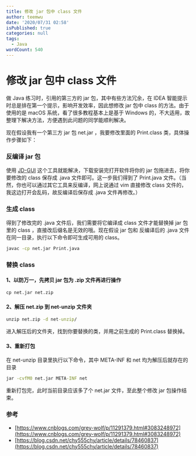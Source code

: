 ```yaml
---
title: 修改 jar 包中 class 文件
author: teemwu
date: '2020/07/31 02:58'
isPublished: true
categories: null
tags:
  - Java
wordCount: 540
---
```


# 修改 jar 包中 class 文件

做 Java 练习时，引用的第三方的 jar 包，其中有些方法冗余，在 IDEA 智能提示时总是排在第一个提示，影响开发效率，因此想修改 jar 包中 class 的方法。由于使用的是 macOS 系统，看了很多教程基本上是基于 Windows 的，不大适用，故整理下解决方法，方便遇到此问题的同学能顺利解决。

现在假设我有一个第三方 jar 包 net.jar ，我要修改里面的 Print.class 类，具体操作步骤如下：
### 反编译 jar 包
使用 [JD-GUI](http://java-decompiler.github.io/) 这个工具就能解决，下载安装完打开软件将你的 jar 包拖进去，将你要修改的 class 保存成 .java 文件即可。这一步我们得到了 Print.java 文件。（当然，你也可以通过其它工具来反编译，网上说通过 vim 直接修改 class 文件的，我这边打开会乱码，故反编译后保存成 .java 文件再修改。）
### 生成 class 
得到了修改完的 .java 文件后，我们需要将它编译成 class 文件才能替换掉 jar 包里的 class ，直接改后缀名是无效的哦。现在假设 jar 包和 反编译后的 .java 文件在同一目录，执行以下命令即可生成可用的 class。
```bat
javac -cp net.jar Print.java

```

### 替换 class
#### 1、以防万一，先拷贝 jar 包为 .zip 文件再进行操作
```bat
cp net.jar net.zip

```
#### 2、解压 net.zip 到 net-unzip 文件夹
```bat
unzip net.zip -d net-unzip/

```

进入解压后的文件夹，找到你要替换的类，并用之前生成的 Print.class  替换掉。
#### 3、重新打包
在 net-unzip 目录里执行以下命令，其中 META-INF 和 net 均为解压后就存在的目录
```bat
jar -cvfM0 net.jar META-INF net

```
重新打包完，此时当前目录应该多了个 net.jar 文件，至此整个修改 jar 包操作结束。

### 参考
- [https://www.cnblogs.com/grey-wolf/p/11291379.html#3083248972](https://www.cnblogs.com/grey-wolf/p/11291379.html#3083248972)
- [https://blog.csdn.net/chy555chy/article/details/78460837](https://blog.csdn.net/chy555chy/article/details/78460837)
